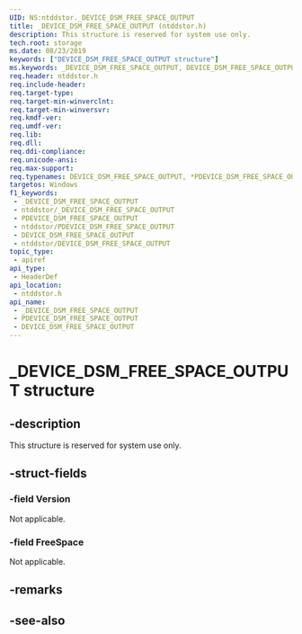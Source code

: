 ```yaml
---
UID: NS:ntddstor._DEVICE_DSM_FREE_SPACE_OUTPUT
title: _DEVICE_DSM_FREE_SPACE_OUTPUT (ntddstor.h)
description: This structure is reserved for system use only.
tech.root: storage
ms.date: 08/23/2019
keywords: ["DEVICE_DSM_FREE_SPACE_OUTPUT structure"]
ms.keywords: _DEVICE_DSM_FREE_SPACE_OUTPUT, DEVICE_DSM_FREE_SPACE_OUTPUT, *PDEVICE_DSM_FREE_SPACE_OUTPUT,
req.header: ntddstor.h
req.include-header: 
req.target-type: 
req.target-min-winverclnt: 
req.target-min-winversvr: 
req.kmdf-ver: 
req.umdf-ver: 
req.lib: 
req.dll: 
req.ddi-compliance: 
req.unicode-ansi: 
req.max-support: 
req.typenames: DEVICE_DSM_FREE_SPACE_OUTPUT, *PDEVICE_DSM_FREE_SPACE_OUTPUT
targetos: Windows
f1_keywords:
 - _DEVICE_DSM_FREE_SPACE_OUTPUT
 - ntddstor/_DEVICE_DSM_FREE_SPACE_OUTPUT
 - PDEVICE_DSM_FREE_SPACE_OUTPUT
 - ntddstor/PDEVICE_DSM_FREE_SPACE_OUTPUT
 - DEVICE_DSM_FREE_SPACE_OUTPUT
 - ntddstor/DEVICE_DSM_FREE_SPACE_OUTPUT
topic_type:
 - apiref
api_type:
 - HeaderDef
api_location:
 - ntddstor.h
api_name:
 - _DEVICE_DSM_FREE_SPACE_OUTPUT
 - PDEVICE_DSM_FREE_SPACE_OUTPUT
 - DEVICE_DSM_FREE_SPACE_OUTPUT
---
```


# _DEVICE_DSM_FREE_SPACE_OUTPUT structure


## -description

This structure is reserved for system use only.

## -struct-fields

### -field Version

Not applicable.

### -field FreeSpace

Not applicable.

## -remarks

## -see-also

